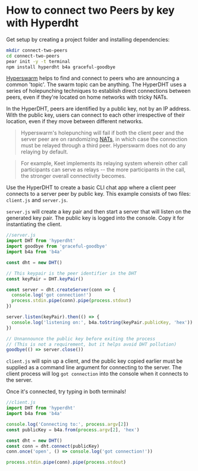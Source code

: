 
# How to connect two Peers by key with Hyperdht

Get setup by creating a project folder and installing dependencies:

```bash
mkdir connect-two-peers
cd connect-two-peers
pear init -y -t terminal
npm install hyperdht b4a graceful-goodbye
```

[Hyperswarm](../building-blocks/hyperswarm.md) helps to find and connect to peers who are announcing a common 'topic'. The swarm topic can be anything. The HyperDHT uses a series of holepunching techniques to establish direct connections between peers, even if they're located on home networks with tricky NATs.

In the HyperDHT, peers are identified by a public key, not by an IP address. With the public key, users can connect to each other irrespective of their location, even if they move between different networks.

> Hyperswarm's holepunching will fail if both the client peer and the server peer are on randomizing [NATs](https://en.wikipedia.org/wiki/Network_address_translation), in which case the connection must be relayed through a third peer. Hyperswarm does not do any relaying by default.

> For example, Keet implements its relaying system wherein other call participants can serve as relays -- the more participants in the call, the stronger overall connectivity becomes.

Use the HyperDHT to create a basic CLI chat app where a client peer connects to a server peer by public key. This example consists of two files: `client.js` and `server.js`.

`server.js` will create a key pair and then start a server that will listen on the generated key pair. The public key is logged into the console. Copy it for instantiating the client.


```javascript
//server.js
import DHT from 'hyperdht'
import goodbye from 'graceful-goodbye'
import b4a from 'b4a'

const dht = new DHT()

// This keypair is the peer identifier in the DHT
const keyPair = DHT.keyPair()

const server = dht.createServer(conn => {
  console.log('got connection!')
  process.stdin.pipe(conn).pipe(process.stdout)
})

server.listen(keyPair).then(() => {
  console.log('listening on:', b4a.toString(keyPair.publicKey, 'hex'))
})

// Unnannounce the public key before exiting the process
// (This is not a requirement, but it helps avoid DHT pollution)
goodbye(() => server.close())
```

`client.js` will spin up a client, and the public key copied earlier must be supplied as a command line argument for connecting to the server. The client process will log `got connection` into the console when it connects to the server.

Once it's connected, try typing in both terminals!

``` javascript
//client.js
import DHT from 'hyperdht'
import b4a from 'b4a'

console.log('Connecting to:', process.argv[2])
const publicKey = b4a.from(process.argv[2], 'hex')

const dht = new DHT()
const conn = dht.connect(publicKey)
conn.once('open', () => console.log('got connection!'))

process.stdin.pipe(conn).pipe(process.stdout)
```

